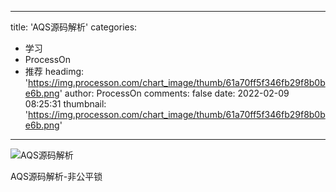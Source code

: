 
---
title: 'AQS源码解析'
categories: 
 - 学习
 - ProcessOn
 - 推荐
headimg: 'https://img.processon.com/chart_image/thumb/61a70ff5f346fb29f8b0be6b.png'
author: ProcessOn
comments: false
date: 2022-02-09 08:25:31
thumbnail: 'https://img.processon.com/chart_image/thumb/61a70ff5f346fb29f8b0be6b.png'
---

<div>   
<img class="thumb" alt="AQS源码解析" src="https://img.processon.com/chart_image/thumb/61a70ff5f346fb29f8b0be6b.png" referrerpolicy="no-referrer">
<p>AQS源码解析-非公平锁</p>  
</div>
            